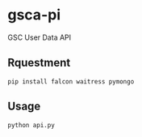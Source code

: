 # gsca-pi

GSC User Data API

## Rquestment

    pip install falcon waitress pymongo

## Usage
	python api.py